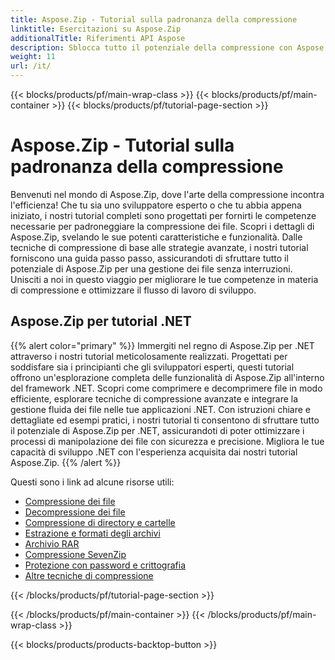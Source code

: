 ```yaml
---
title: Aspose.Zip - Tutorial sulla padronanza della compressione
linktitle: Esercitazioni su Aspose.Zip
additionalTitle: Riferimenti API Aspose
description: Sblocca tutto il potenziale della compressione con Aspose.Zip! Tuffati nei nostri tutorial completi per ottenere approfondimenti da esperti e una gestione efficiente dei file.
weight: 11
url: /it/
---
```


{{< blocks/products/pf/main-wrap-class >}}
{{< blocks/products/pf/main-container >}}
{{< blocks/products/pf/tutorial-page-section >}}

# Aspose.Zip - Tutorial sulla padronanza della compressione


Benvenuti nel mondo di Aspose.Zip, dove l'arte della compressione incontra l'efficienza! Che tu sia uno sviluppatore esperto o che tu abbia appena iniziato, i nostri tutorial completi sono progettati per fornirti le competenze necessarie per padroneggiare la compressione dei file. Scopri i dettagli di Aspose.Zip, svelando le sue potenti caratteristiche e funzionalità. Dalle tecniche di compressione di base alle strategie avanzate, i nostri tutorial forniscono una guida passo passo, assicurandoti di sfruttare tutto il potenziale di Aspose.Zip per una gestione dei file senza interruzioni. Unisciti a noi in questo viaggio per migliorare le tue competenze in materia di compressione e ottimizzare il flusso di lavoro di sviluppo.


## Aspose.Zip per tutorial .NET
{{% alert color="primary" %}}
Immergiti nel regno di Aspose.Zip per .NET attraverso i nostri tutorial meticolosamente realizzati. Progettati per soddisfare sia i principianti che gli sviluppatori esperti, questi tutorial offrono un'esplorazione completa delle funzionalità di Aspose.Zip all'interno del framework .NET. Scopri come comprimere e decomprimere file in modo efficiente, esplorare tecniche di compressione avanzate e integrare la gestione fluida dei file nelle tue applicazioni .NET. Con istruzioni chiare e dettagliate ed esempi pratici, i nostri tutorial ti consentono di sfruttare tutto il potenziale di Aspose.Zip per .NET, assicurandoti di poter ottimizzare i processi di manipolazione dei file con sicurezza e precisione. Migliora le tue capacità di sviluppo .NET con l'esperienza acquisita dai nostri tutorial Aspose.Zip.
{{% /alert %}}

Questi sono i link ad alcune risorse utili:
 
- [Compressione dei file](./net/file-compression/)
- [Decompressione dei file](./net/file-decompression/)
- [Compressione di directory e cartelle](./net/directory-and-folder-compression/)
- [Estrazione e formati degli archivi](./net/archive-extraction-and-formats/)
- [Archivio RAR](./net/rar-archive/)
- [Compressione SevenZip](./net/sevenzip-compression/)
- [Protezione con password e crittografia](./net/password-protection-and-encryption/)
- [Altre tecniche di compressione](./net/other-compression-techniques/)


{{< /blocks/products/pf/tutorial-page-section >}}

{{< /blocks/products/pf/main-container >}}
{{< /blocks/products/pf/main-wrap-class >}}

{{< blocks/products/products-backtop-button >}}
